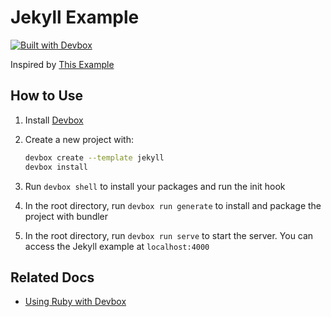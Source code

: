 # Jekyll Example

[![Built with Devbox](https://www.jetify.com/img/devbox/shield_moon.svg)](https://www.jetify.com/devbox/docs/contributor-quickstart/)


Inspired by [This Example](https://litchipi.github.io/nix/2023/01/12/build-jekyll-blog-with-nix.html)

## How to Use

1. Install [Devbox](https://www.jetify.com/docs/devbox/installing-devbox/index)
1. Create a new project with:

    ```bash
    devbox create --template jekyll
    devbox install
    ```

1. Run `devbox shell` to install your packages and run the init hook
1. In the root directory, run `devbox run generate` to install and package the project with bundler
1. In the root directory, run `devbox run serve` to start the server. You can access the Jekyll example at `localhost:4000`

## Related Docs

* [Using Ruby with Devbox](https://www.jetify.com/devbox/docs/devbox_examples/languages/ruby/)
